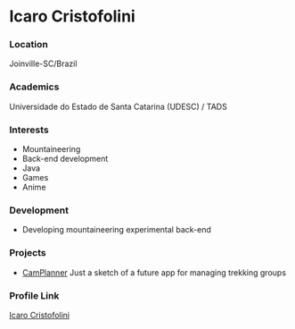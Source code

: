 # Icaro Cristofolini

### Location

Joinville-SC/Brazil

### Academics

Universidade do Estado de Santa Catarina (UDESC)  / TADS

### Interests

- Mountaineering
- Back-end development
- Java
- Games
- Anime

### Development

- Developing mountaineering experimental back-end

### Projects

- [CamPlanner](https://github.com/Icaruspooky/controle-de-expedicao) Just a sketch of a future app for managing trekking groups

### Profile Link

[Icaro Cristofolini](https://github.com/Icaruspooky/)
